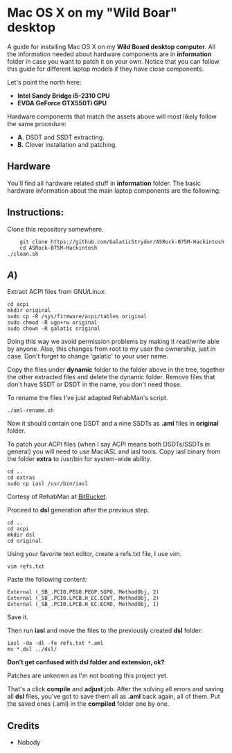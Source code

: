 Mac OS X on my "Wild Boar" desktop
==========================

A guide for installing Mac OS X on my **Wild Board desktop computer**. All the information needed about hardware components are in **information** folder in case you want to patch it on your own. Notice that you can follow this guide for different laptop models if they have close components.

Let's point the north here:

- **Intel Sandy Bridge i5-2310 CPU**
- **EVGA GeForce GTX550Ti GPU**

Hardware components that match the assets above will most likely follow the same procedure:

- **A.** DSDT and SSDT extracting.
- **B.** Clover installation and patching.

Hardware
-------------------------

You'll find all hardware related stuff in **information** folder. The basic hardware information about the main laptop components are the following:

Instructions:
-------------------------

Clone this repository somewhere.

		git clone https://github.com/GalaticStryder/ASRock-B75M-Hackintosh
		cd ASRock-B75M-Hackintosh
	./clean.sh

**_A_)**
-------------------------

Extract ACPI files from GNU/Linux:

	cd acpi
	mkdir original
	sudo cp -R /sys/firmware/acpi/tables original
	sudo chmod -R ugo+rw original
	sudo chown -R galatic original

Doing this way we avoid permission problems by making it read/write able by anyone. Also, this changes from root to my user the ownership, just in case. Don't forget to change 'galatic' to your user name.

Copy the files under **dynamic** folder to the folder above in the tree, together the other extracted files and delete the dynamic folder. Remove files that don't have SSDT or DSDT in the name, you don't need those.

To rename the files I've just adapted RehabMan's script.

	./aml-rename.sh

Now it should contain one DSDT and a nine SSDTs as **.aml** files in **original** folder.

To patch your ACPI files (when I say ACPI means both DSDTs/SSDTs in general) you will need to use MaciASL and iasl tools. Copy iasl binary from the folder **extra** to /usr/bin for system-wide ability.

	cd ..
	cd extras
	sudo cp iasl /usr/bin/iasl

Cortesy of RehabMan at [BitBucket](https://bitbucket.org/RehabMan/acpica/downloads).

Proceed to **dsl** generation after the previous step.

	cd ..
	cd acpi
	mkdir dsl
	cd original

Using your favorite text editor, create a refs.txt file, I use vim.

	vim refs.txt  

Paste the following content:

	External (_SB_.PCI0.PEG0.PEGP.SGPO, MethodObj, 2)
	External (_SB_.PCI0.LPCB.H_EC.ECWT, MethodObj, 2)
	External (_SB_.PCI0.LPCB.H_EC.ECRD, MethodObj, 1)

Save it.

Then run **iasl** and move the files to the previously created **dsl** folder:

	iasl -da -dl -fe refs.txt *.aml
	mv *.dsl ../dsl/

**Don't get confused with dsl folder and extension, ok?**

Patches are unknown as I'm not booting this project yet.

That's a click **compile** and **adjust** job. After the solving all errors and saving all **dsl** files, you've got to save them all as **.aml** back again, all of them. Put the saved ones (.aml) in the **compiled** folder one by one.

Credits
-------------------------

- Nobody
